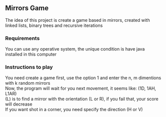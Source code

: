 <h2> Mirrors Game</h2>
<p>The idea of this project is create a game based in mirrors, created with linked lists, binary trees and recursive iterations</p>
<h3>Requirements</h3>
<p>You can use any operative system, the unique condition is have java installed in this computer</p>
<h3> Instructions to play</h3>
<p>You need create a game first, use the option 1 and enter the n, m dimentions with k random mirrors<br>Now, the program will wait for you next movement, it seems like: (1D, 1AH, L1AR)<br>(L) is to find a mirror with the orientation (L or R), if you fail that, your score will decrease<br>If you want shot in a corner, you need specify the direction (H or V)</p>
